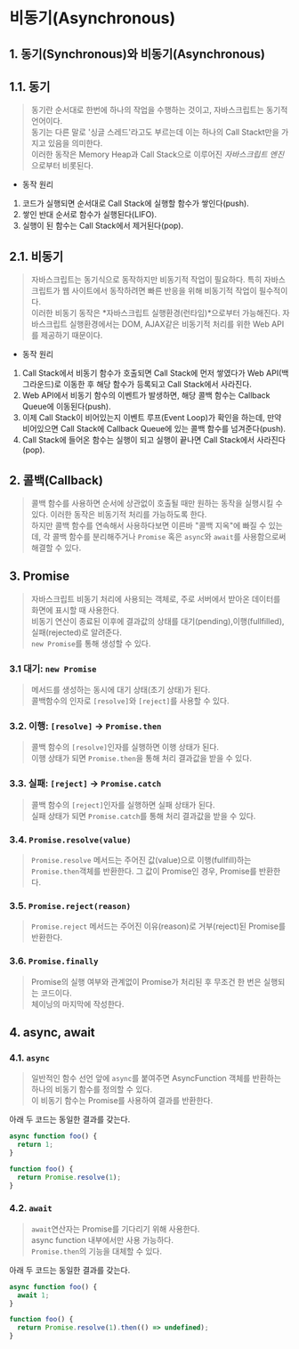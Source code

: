 # 비동기(Asynchronous)

## 1. 동기(Synchronous)와 비동기(Asynchronous)

## 1.1. 동기

> 동기란 순서대로 한번에 하나의 작업을 수행하는 것이고, 자바스크립트는 동기적 언어이다.  
> 동기는 다른 말로 '싱글 스레드'라고도 부르는데 이는 하나의 Call Stackt만을 가지고 있음을 의미한다.  
> 이러한 동작은 Memory Heap과 Call Stack으로 이루어진 *자바스크립트 엔진*으로부터 비롯된다.

- 동작 원리

1. 코드가 실행되면 순서대로 Call Stack에 실행할 함수가 쌓인다(push).
2. 쌓인 반대 순서로 함수가 실행된다(LIFO).
3. 실행이 된 함수는 Call Stack에서 제거된다(pop).

## 2.1. 비동기

> 자바스크립트는 동기식으로 동작하지만 비동기적 작업이 필요하다. 특히 자바스크립트가 웹 사이트에서 동작하려면 빠른 반응을 위해 비동기적 작업이 필수적이다.  
> 이러한 비동기 동작은 *자바스크립트 실행환경(런타임)*으로부터 가능해진다. 자바스크립트 실행환경에서는 DOM, AJAX같은 비동기적 처리를 위한 Web API를 제공하기 때문이다.

- 동작 원리

1. Call Stack에서 비동기 함수가 호출되면 Call Stack에 먼저 쌓였다가 Web API(백 그라운드)로 이동한 후 해당 함수가 등록되고 Call Stack에서 사라진다.
2. Web API에서 비동기 함수의 이벤트가 발생하면, 해당 콜백 함수는 Callback Queue에 이동된다(push).
3. 이제 Call Stack이 비어있는지 이벤트 루프(Event Loop)가 확인을 하는데, 만약 비어있으면 Call Stack에 Callback Queue에 있는 콜백 함수를 넘겨준다(push).
4. Call Stack에 들어온 함수는 실행이 되고 실행이 끝나면 Call Stack에서 사라진다(pop).

## 2. 콜백(Callback)

> 콜백 함수를 사용하면 순서에 상관없이 호출될 때만 원하는 동작을 실행시킬 수 있다. 이러한 동작은 비동기적 처리를 가능하도록 한다.  
> 하지만 콜백 함수를 연속해서 사용하다보면 이른바 "콜백 지옥"에 빠질 수 있는데, 각 콜백 함수를 분리해주거나 `Promise` 혹은 `async`와 `await`를 사용함으로써 해결할 수 있다.

## 3. Promise

> 자바스크립트 비동기 처리에 사용되는 객체로, 주로 서버에서 받아온 데이터를 화면에 표시할 때 사용한다.  
> 비동기 연산이 종료된 이후에 결과값의 상태를 대기(pending),이행(fullfilled),실패(rejected)로 알려준다.  
> `new Promise`를 통해 생성할 수 있다.

### 3.1 대기: `new Promise`

> 메서드를 생성하는 동시에 대기 상태(초기 상태)가 된다.  
> 콜백함수의 인자로 `[resolve]`와 `[reject]`를 사용할 수 있다.

### 3.2. 이행: `[resolve]` → `Promise.then`

> 콜백 함수의 `[resolve]`인자를 실행하면 이행 상태가 된다.  
> 이행 상태가 되면 `Promise.then`을 통해 처리 결과값을 받을 수 있다.

### 3.3. 실패: `[reject]` → `Promise.catch`

> 콜백 함수의 `[reject]`인자를 실행하면 실패 상태가 된다.  
> 실패 상태가 되면 `Promise.catch`를 통해 처리 결과값을 받을 수 있다.

### 3.4. `Promise.resolve(value)`

> `Promise.resolve` 메서드는 주어진 값(value)으로 이행(fullfill)하는 `Promise.then`객체를 반환한다. 그 값이 Promise인 경우, Promise를 반환한다.

### 3.5. `Promise.reject(reason)`

> `Promise.reject` 메서드는 주어진 이유(reason)로 거부(reject)된 Promise를 반환한다.

### 3.6. `Promise.finally`

> Promise의 실행 여부와 관계없이 Promise가 처리된 후 무조건 한 번은 실행되는 코드이다.  
> 체이닝의 마지막에 작성한다.

## 4. async, await

### 4.1. `async`

> 일반적인 함수 선언 앞에 `async`를 붙여주면 AsyncFunction 객체를 반환하는 하나의 비동기 함수를 정의할 수 있다.  
> 이 비동기 함수는 Promise를 사용하여 결과를 반환한다.

아래 두 코드는 동일한 결과를 갖는다.

```javascript
async function foo() {
  return 1;
}
```

```javascript
function foo() {
  return Promise.resolve(1);
}
```

### 4.2. `await`

> `await`연산자는 Promise를 기다리기 위해 사용한다.  
> async function 내부에서만 사용 가능하다.  
> `Promise.then`의 기능을 대체할 수 있다.

아래 두 코드는 동일한 결과를 갖는다.

```javascript
async function foo() {
  await 1;
}
```

```javascript
function foo() {
  return Promise.resolve(1).then(() => undefined);
}
```
